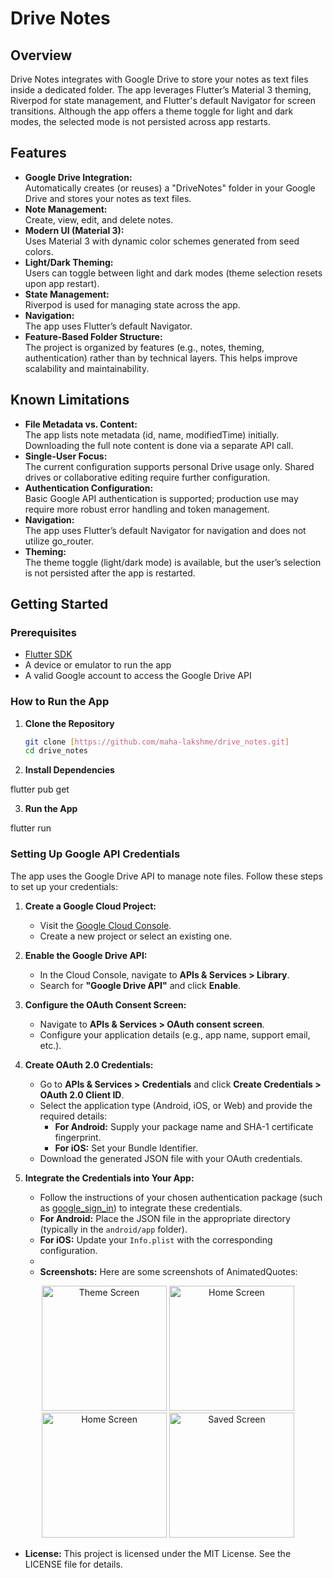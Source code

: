 # Drive Notes

## Overview

Drive Notes integrates with Google Drive to store your notes as text files inside a dedicated folder. The app leverages Flutter’s Material 3 theming, Riverpod for state management, and Flutter's default Navigator for screen transitions. Although the app offers a theme toggle for light and dark modes, the selected mode is not persisted across app restarts.

## Features

- **Google Drive Integration:**  
  Automatically creates (or reuses) a "DriveNotes" folder in your Google Drive and stores your notes as text files.
- **Note Management:**  
  Create, view, edit, and delete notes.
- **Modern UI (Material 3):**  
  Uses Material 3 with dynamic color schemes generated from seed colors.
- **Light/Dark Theming:**  
  Users can toggle between light and dark modes (theme selection resets upon app restart).
- **State Management:**  
  Riverpod is used for managing state across the app.
- **Navigation:**  
  The app uses Flutter’s default Navigator.
- **Feature-Based Folder Structure:**  
  The project is organized by features (e.g., notes, theming, authentication) rather than by technical layers. This helps improve scalability and maintainability.

## Known Limitations

- **File Metadata vs. Content:**  
  The app lists note metadata (id, name, modifiedTime) initially. Downloading the full note content is done via a separate API call.
- **Single-User Focus:**  
  The current configuration supports personal Drive usage only. Shared drives or collaborative editing require further configuration.
- **Authentication Configuration:**  
  Basic Google API authentication is supported; production use may require more robust error handling and token management.
- **Navigation:**  
  The app uses Flutter’s default Navigator for navigation and does not utilize go_router.
- **Theming:**  
  The theme toggle (light/dark mode) is available, but the user’s selection is not persisted after the app is restarted.

## Getting Started

### Prerequisites

- [Flutter SDK](https://flutter.dev/docs/get-started/install)
- A device or emulator to run the app
- A valid Google account to access the Google Drive API

### How to Run the App

1. **Clone the Repository**
   ```bash
   git clone [https://github.com/maha-lakshme/drive_notes.git]
   cd drive_notes

2. **Install Dependencies**

  flutter pub get

3. **Run the App**

  flutter run


### Setting Up Google API Credentials

The app uses the Google Drive API to manage note files. Follow these steps to set up your credentials:

1. **Create a Google Cloud Project:**
   - Visit the [Google Cloud Console](https://console.cloud.google.com/).
   - Create a new project or select an existing one.

2. **Enable the Google Drive API:**
   - In the Cloud Console, navigate to **APIs & Services > Library**.
   - Search for **"Google Drive API"** and click **Enable**.

3. **Configure the OAuth Consent Screen:**
   - Navigate to **APIs & Services > OAuth consent screen**.
   - Configure your application details (e.g., app name, support email, etc.).

4. **Create OAuth 2.0 Credentials:**
   - Go to **APIs & Services > Credentials** and click **Create Credentials > OAuth 2.0 Client ID**.
   - Select the application type (Android, iOS, or Web) and provide the required details:
     - **For Android:** Supply your package name and SHA-1 certificate fingerprint.
     - **For iOS:** Set your Bundle Identifier.
   - Download the generated JSON file with your OAuth credentials.

5. **Integrate the Credentials into Your App:**
   - Follow the instructions of your chosen authentication package (such as [google_sign_in](https://pub.dev/packages/google_sign_in)) to integrate these credentials.
   - **For Android:** Place the JSON file in the appropriate directory (typically in the `android/app` folder).
   - **For iOS:** Update your `Info.plist` with the corresponding configuration.
   - 
   - **Screenshots:**
Here are some screenshots of AnimatedQuotes:

<div align="center"> 
 <img src="screenshots/screen3.png" alt="Theme Screen" width="200px" />
 <img src="screenshots/screen5.png" alt="Home Screen" width="200px" />
 <img src="screenshots/screen6.png" alt="Home Screen" width="200px" />
 <img src="screenshots/screen7.png" alt="Saved Screen" width="200px" /></div>
 
- **License:**
This project is licensed under the MIT License. See the LICENSE file for details.

